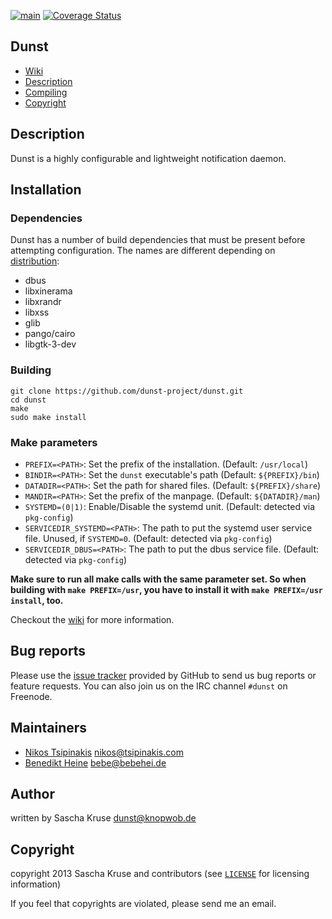 [![main](https://github.com/dunst-project/dunst/workflows/main/badge.svg)](https://github.com/dunst-project/dunst/actions?query=workflow%3Amain) [![Coverage Status](https://coveralls.io/repos/github/dunst-project/dunst/badge.svg?branch=master)](https://coveralls.io/github/dunst-project/dunst?branch=master)

## Dunst

* [Wiki][wiki]
* [Description](#description)
* [Compiling](#compiling)
* [Copyright](#copyright)

## Description

Dunst is a highly configurable and lightweight notification daemon.


## Installation

### Dependencies

Dunst has a number of build dependencies that must be present before attempting configuration. The names are different depending on [distribution](https://github.com/dunst-project/dunst/wiki/Dependencies):

- dbus
- libxinerama
- libxrandr
- libxss
- glib
- pango/cairo
- libgtk-3-dev

### Building

```
git clone https://github.com/dunst-project/dunst.git
cd dunst
make
sudo make install
```

### Make parameters

- `PREFIX=<PATH>`: Set the prefix of the installation. (Default: `/usr/local`)
- `BINDIR=<PATH>`: Set the `dunst` executable's path (Default: `${PREFIX}/bin`)
- `DATADIR=<PATH>`: Set the path for shared files. (Default: `${PREFIX}/share`)
- `MANDIR=<PATH>`: Set the prefix of the manpage. (Default: `${DATADIR}/man`)
- `SYSTEMD=(0|1)`: Enable/Disable the systemd unit. (Default: detected via `pkg-config`)
- `SERVICEDIR_SYSTEMD=<PATH>`: The path to put the systemd user service file. Unused, if `SYSTEMD=0`. (Default: detected via `pkg-config`)
- `SERVICEDIR_DBUS=<PATH>`: The path to put the dbus service file. (Default: detected via `pkg-config`)

**Make sure to run all make calls with the same parameter set. So when building with `make PREFIX=/usr`, you have to install it with `make PREFIX=/usr install`, too.**

Checkout the [wiki][wiki] for more information.

## Bug reports

Please use the [issue tracker][issue-tracker] provided by GitHub to send us bug reports or feature requests. You can also join us on the IRC channel `#dunst` on Freenode.

## Maintainers

- [Nikos Tsipinakis](https://github.com/tsipinakis) <nikos@tsipinakis.com>
- [Benedikt Heine](https://github.com/bebehei) <bebe@bebehei.de>

## Author

written by Sascha Kruse <dunst@knopwob.de>

## Copyright

copyright 2013 Sascha Kruse and contributors (see [`LICENSE`](./LICENSE) for licensing information)

If you feel that copyrights are violated, please send me an email.

[issue-tracker]:  https://github.com/dunst-project/dunst/issues
[wiki]: https://github.com/dunst-project/dunst/wiki
